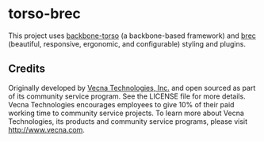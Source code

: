 # torso-brec

This project uses [backbone-torso](https://github.com/vecnatechnologies/backbone-torso) (a backbone-based framework) and [brec](https://github.com/vecnatechnologies/brec-base) (beautiful, responsive, ergonomic, and configurable) styling and plugins.
 
## Credits
Originally developed by [Vecna Technologies, Inc.](http://www.vecna.com/) and open sourced as part of its community service program. See the LICENSE file for more details.
Vecna Technologies encourages employees to give 10% of their paid working time to community service projects.
To learn more about Vecna Technologies, its products and community service programs, please visit http://www.vecna.com.
